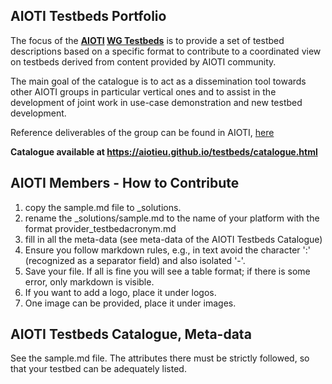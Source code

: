 ## AIOTI Testbeds Portfolio

The focus of the **[AIOTI](https://aioti.eu) [WG Testbeds](https://aioti.eu/about-us/our-groups/testbeds/)** is to provide a set of testbed descriptions based on a specific format to contribute to a coordinated view on testbeds derived from content provided by AIOTI community.

The main goal of the catalogue is to act as a dissemination tool towards other AIOTI groups in particular vertical ones and to assist in the development of joint work in use-case demonstration and new testbed development.

Reference deliverables of the group can be found in AIOTI, [here](https://aioti.eu/resources/testbeds-resources/)




**Catalogue available at https://aiotieu.github.io/testbeds/catalogue.html**


## AIOTI Members - How to Contribute
1. copy the sample.md file to _solutions.
2. rename the _solutions/sample.md to the name of your platform with the format provider_testbedacronym.md
3. fill in all the meta-data (see meta-data of the AIOTI Testbeds Catalogue)
4. Ensure you follow markdown rules, e.g., in text avoid the character ':' (recognized as a separator field) and also isolated '-'.
5. Save your file. If all is fine you will see a table format; if there is some error, only markdown is visible.
6. If you want to add a logo, place it under logos.
7. One image can be provided, place it under images.

## AIOTI Testbeds Catalogue, Meta-data

See the sample.md file.
The attributes there must be strictly followed, so that your testbed can be adequately listed.


